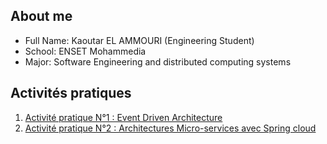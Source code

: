 ## About me
- Full Name: Kaoutar EL AMMOURI (Engineering Student)
- School: ENSET Mohammedia
- Major: Software Engineering and distributed computing systems

## Activités pratiques
1. [Activité pratique N°1 : Event Driven Architecture](https://github.com/Elammourikaoutar/microcervice_spring-cloud-streams/blob/master/spring-cloud-streams)
2. [Activité pratique N°2 : Architectures Micro-services avec Spring cloud](https://github.com/Elammourikaoutar/microcervice_spring-cloud-streams/tree/master/Mircoservices)
